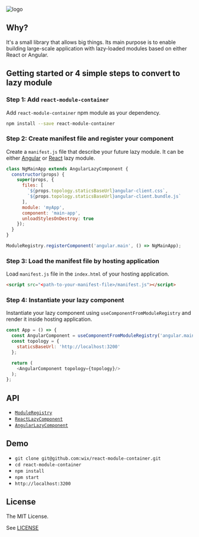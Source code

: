 ![logo](assets/module_container_github.svg)

## Why?
It's a small library that allows big things. 
Its main purpose is to enable building large-scale application with lazy-loaded modules based on either React or Angular.

## Getting started or 4 simple steps to convert to lazy module
### Step 1: Add `react-module-container`
Add `react-module-container` npm module as your dependency.
```bash
npm install --save react-module-container
```
### Step 2: Create manifest file and register your component
Create a `manifest.js` file that describe your future lazy module. It can be either [Angular](./docs/ANGULAR-LAZY-COMPONENT.md) or [React](./docs/REACT-LAZY-COMPONENT.md) lazy module.

```js
class NgMainApp extends AngularLazyComponent {
  constructor(props) {
    super(props, {
      files: [
        `${props.topology.staticsBaseUrl}angular-client.css`,
        `${props.topology.staticsBaseUrl}angular-client.bundle.js`
      ],
      module: 'myApp',
      component: 'main-app',
      unloadStylesOnDestroy: true
    });
  }
}

ModuleRegistry.registerComponent('angular.main', () => NgMainApp);
```

### Step 3: Load the manifest file by hosting application
Load `manifest.js` file in the `index.html` of your hosting application.
```html
<script src="<path-to-your-manifest-file>/manifest.js"></script>
```

### Step 4: Instantiate your lazy component
Instantiate your lazy component using `useComponentFromModuleRegistry` and render it inside hosting application.

```js
const App = () => {
  const AngularComponent = useComponentFromModuleRegistry('angular.main');
  const topology = {
    staticsBaseUrl: 'http://localhost:3200'
  };

  return (
    <AngularComponent topology={topology}/>
  );
};
```

## API
* [`ModuleRegistry`](./docs/MODULE-REGISTRY.md)
* [`ReactLazyComponent`](./docs/REACT-LAZY-COMPONENT.md)
* [`AngularLazyComponent`](./docs/ANGULAR-LAZY-COMPONENT.md)

## Demo
* `git clone git@github.com:wix/react-module-container.git`
* `cd react-module-container`
* `npm install`
* `npm start`
* `http://localhost:3200`

## License

The MIT License.

See [LICENSE](LICENSE)
